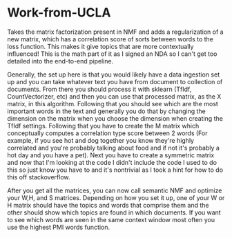 # Work-from-UCLA
Takes the matrix factorization present in NMF and adds a regularization of a new matrix,
which has a correlation score of sorts between words to the loss function. 
This makes it give topics that are more contextually influenced! 
This is the math part of it as I signed an NDA so I can't get too detailed into the end-to-end pipeline.

Generally, the set up here is that you would likely have a data ingestion set up and you can take whatever
text you have from document to collection of documents. From there you should process it with sklearn 
(TfIdf, CountVectorizer, etc) and then you can use that processed matrix, as the X matrix, in this algorithm. 
Following that you should see which are the most important words in the text and generally you do that by changing 
the dimension on the matrix when you choose the dimension when creating the TfIdf settings. Following that you 
have to create the M matrix which conceptually computes a correlation type score between 2 words (For example,
if you see hot and dog together you know they're highly correlated and you're probably talking about food and 
if not it's probably a hot day and you have a pet). Next you have to create a symmetric matrix and now that I'm 
looking at the code I didn't include the code I used to do this so just know you have to and it's nontrivial as I 
took a hint for how to do this off stackoverflow. 

After you get all the matrices, you can now call semantic NMF and optimize your W,H, and S matrices. Depending on how 
you set it up, one of your W or H matrix should have the topics and words that comprise them and the other should show
which topics are found in which documents. If you want to see which words are seen in the same context window most often
you use the highest PMI words function.
